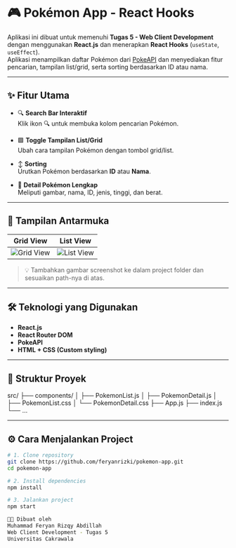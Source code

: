 # 🎮 Pokémon App - React Hooks

Aplikasi ini dibuat untuk memenuhi **Tugas 5 - Web Client Development** dengan menggunakan **React.js** dan menerapkan **React Hooks** (`useState`, `useEffect`).  
Aplikasi menampilkan daftar Pokémon dari [PokeAPI](https://pokeapi.co/) dan menyediakan fitur pencarian, tampilan list/grid, serta sorting berdasarkan ID atau nama.

---

## ✨ Fitur Utama

- 🔍 **Search Bar Interaktif**  
  Klik ikon 🔍 untuk membuka kolom pencarian Pokémon.

- 🟩 **Toggle Tampilan List/Grid**  
  Ubah cara tampilan Pokémon dengan tombol grid/list.

- ↕️ **Sorting**  
  Urutkan Pokémon berdasarkan **ID** atau **Nama**.

- 📄 **Detail Pokémon Lengkap**  
  Meliputi gambar, nama, ID, jenis, tinggi, dan berat.

---

## 🧪 Tampilan Antarmuka

| Grid View | List View |
|-----------|-----------|
| ![Grid View](./preview-grid.png) | ![List View](./preview-list.png) |

> 💡 Tambahkan gambar screenshot ke dalam project folder dan sesuaikan path-nya di atas.

---

## 🛠️ Teknologi yang Digunakan

- **React.js**
- **React Router DOM**
- **PokeAPI**
- **HTML + CSS (Custom styling)**

---

## 📁 Struktur Proyek
src/ ├── components/ │ ├── PokemonList.js │ ├── PokemonDetail.js │ ├── PokemonList.css │ └── PokemonDetail.css ├── App.js ├── index.js └── ...

___

## ⚙️ Cara Menjalankan Project

```bash
# 1. Clone repository
git clone https://github.com/feryanrizki/pokemon-app.git
cd pokemon-app

# 2. Install dependencies
npm install

# 3. Jalankan project
npm start

👨‍💻 Dibuat oleh
Muhammad Feryan Rizqy Abdillah
Web Client Development - Tugas 5
Universitas Cakrawala

